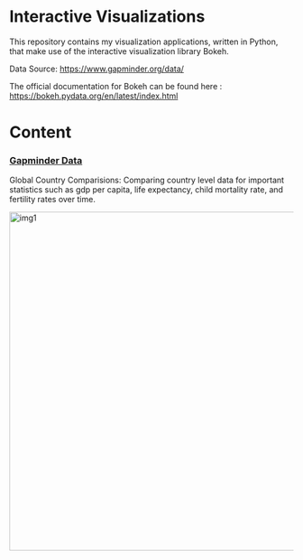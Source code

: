 # Interactive Visualizations
This repository contains my visualization applications, written in Python, that make use of the interactive visualization library Bokeh.

Data Source: https://www.gapminder.org/data/

The official documentation for Bokeh can be found here : https://bokeh.pydata.org/en/latest/index.html

# Content
### [Gapminder Data](https://github.com/adambens/Interactive-Visualizations/blob/master/bokeh_data_explorer.py)
Global Country Comparisions: Comparing country level data for important statistics such as gdp per capita, life expectancy, child mortality rate, and fertility rates over time.


<img width="600" alt="img1" src="./Figures/Interactive-GapminderBirdMigrationPatterns.png">
